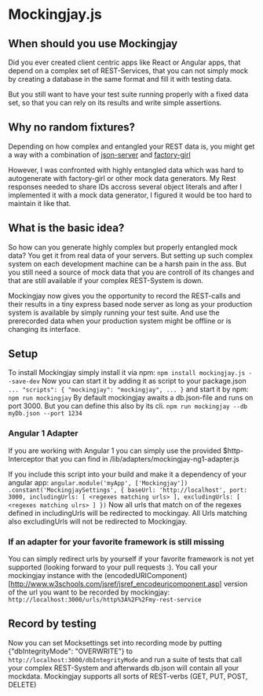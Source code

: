 # Mockingjay.js

## When should you use Mockingjay
Did you ever created client centric apps like
React or Angular apps, that depend on a complex
set of REST-Services, that you can not simply
mock by creating a database in the same format
and fill it with testing data.

But you still want to have your test suite running
properly with a fixed data set, so that you
can rely on its results and write simple assertions.


## Why no random fixtures?
Depending on how complex and entangled your REST
data is, you might get a way with a combination
of [json-server](https://github.com/typicode/json-server)
and [factory-girl](https://github.com/aexmachina/factory-girl)

However, I was confronted with highly entangled data
which was hard to autogenerate with factory-girl or other
mock data generators. My Rest responses needed to
share IDs accross several object literals and after
I implemented it with a mock data generator, I figured
it would be too hard to maintain it like that.

## What is the basic idea?
So how can you generate highly complex but properly entangled
mock data? You get it from real data of your servers.
But setting up such complex system on each development machine
can be a harsh pain in the ass. But you still need a source of
mock data that you are controll of its changes and that are still
available if your complex REST-System is down.

Mockingjay now gives you the opportunity to record
the REST-calls and their results in a tiny express based
node server as long as your production system is available
by simply running your test suite.
And use the prerecorded data when your production system
might be offline or is changing its interface.

## Setup

To install Mockingjay simply install it via npm:
`
npm install mockingjay.js --save-dev
`
Now you can start it by adding it as script to your package.json
`
...
"scripts": {
    "mockingjay": "mockingjay",
    ...
}
`
and start it by npm:
`
npm run mockingjay
`
By default mockingjay awaits a db.json-file and
runs on port 3000. But you can define this also
by its cli.
`
npm run mockingjay --db myDb.json --port 1234
`


### Angular 1 Adapter
If you are working with Angular 1 you
can simply use the provided $http-Interceptor
that you can find in
<mockingjay installation dir>/lib/adapters/mockingjay-ng1-adapter.js

If you include this script into your build and
make it a dependency of your angular app:
`
angular.module('myApp', ['Mockingjay'])
    .constant('MockingjaySettings', {
            baseUrl: 'http://localhost',
            port: 3000,
            includingUrls: [
               <regexes matching urls>
            ],
            excludingUrls: [
                <regexes matching ulrs>
            ]
    })
`
Now all urls that match on of the regexes defined
in includingUrls will be redirected to mockingay.
All Urls matching also excludingUrls will not be
redirected to Mockingjay.

### If an adapter for your favorite framework is still missing
You can simply redirect urls by yourself if your
favorite framework is not yet supported (looking forward
to your pull requests :).
You call your mockingjay instance with the (encodedURIComponent)[http://www.w3schools.com/jsref/jsref_encodeuricomponent.asp]
version of the url you want to be recorded by mockingjay:
`
http://localhost:3000/urls/http%3A%2F%2Fmy-rest-service
`

## Record by testing
Now you can set Mocksettings set into recording
mode by putting {"dbIntegrityMode": "OVERWRITE"}
to
`
http://localhost:3000/dbIntegrityMode
`
and run a suite of tests that call your complex
REST-System and afterwards db.json will contain
all your mockdata. Mockingjay supports all sorts
of REST-verbs (GET, PUT, POST, DELETE)



